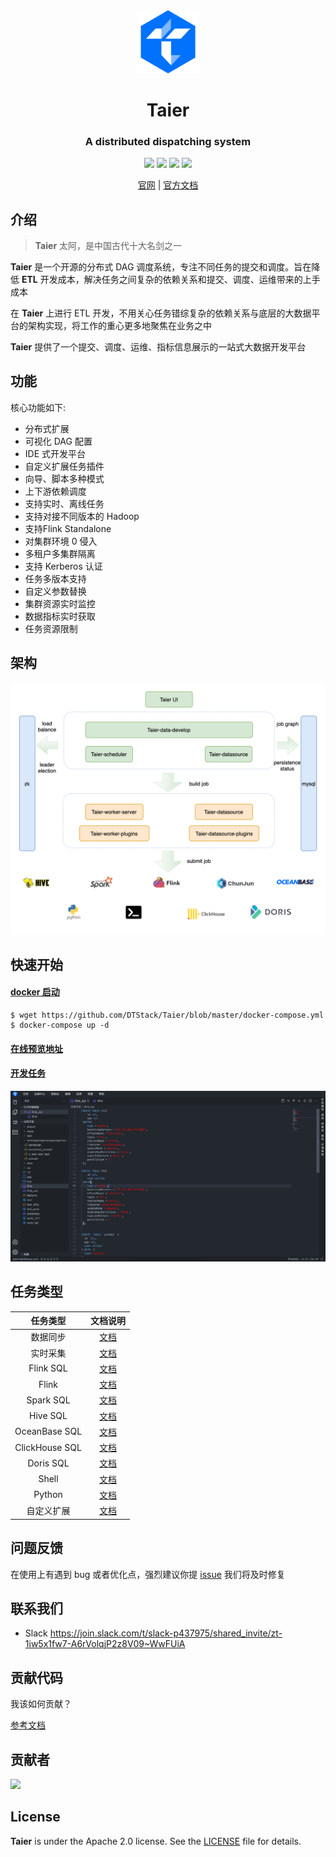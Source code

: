 <div align="center">
         <a href="https://dtstack.github.io/Taier/" target="_blank" rel="noopener noreferrer">
           <img src="website/static/img/logo.svg" width="20%" height="20%" alt="Taier Logo" />
        </a>
 <h1>Taier</h1>
 <h3>A distributed dispatching system</h3>
</div>


<p align="center">
  <img src="https://img.shields.io/github/release/Dtstack/Taier.svg">
  <img src="https://img.shields.io/github/stars/Dtstack/Taier">
  <img src="https://img.shields.io/github/forks/Dtstack/Taier">
  <a href="https://www.apache.org/licenses/LICENSE-2.0.html">
   <img src="https://img.shields.io/badge/license-Apache%202-4EB1BA.svg">
  </a>
  <p align="center">
    <a href="https://dtstack.github.io/Taier/">官网</a> |
    <a href="https://dtstack.github.io/Taier/docs/guides/introduction/">官方文档</a>
  </p>
</p>

## 介绍

> **Taier**  太阿，是中国古代十大名剑之一

**Taier** 是一个开源的分布式 DAG 调度系统，专注不同任务的提交和调度。旨在降低 **ETL** 开发成本，解决任务之间复杂的依赖关系和提交、调度、运维带来的上手成本

在 **Taier** 上进行 ETL 开发，不用关心任务错综复杂的依赖关系与底层的大数据平台的架构实现，将工作的重心更多地聚焦在业务之中

**Taier** 提供了一个提交、调度、运维、指标信息展示的一站式大数据开发平台

## 功能

核心功能如下:

- 分布式扩展
- 可视化 DAG 配置
- IDE 式开发平台
- 自定义扩展任务插件
- 向导、脚本多种模式
- 上下游依赖调度
- 支持实时、离线任务
- 支持对接不同版本的 Hadoop
- 支持Flink Standalone
- 对集群环境 0 侵入
- 多租户多集群隔离
- 支持 Kerberos 认证
- 任务多版本支持
- 自定义参数替换
- 集群资源实时监控
- 数据指标实时获取
- 任务资源限制

## 架构

![architecture](/website/static/img/readme/taier-architecture.png)

## 快速开始
#### [docker 启动](https://dtstack.github.io/Taier/docs/quickstart/deploy/docker#2-%E4%BD%BF%E7%94%A8docker-compose) 

```shell
$ wget https://github.com/DTStack/Taier/blob/master/docker-compose.yml
$ docker-compose up -d
```

#### [在线预览地址](http://taier.dtstack.cn/)

#### [开发任务](https://dtstack.github.io/Taier/docs/quickstart/start)
![main](/website/static/img/readme/main.png)

## 任务类型

| 任务类型      | 文档说明 |
| :---:        |    :----:   |
| 数据同步      | [文档](https://dtstack.github.io/Taier/docs/functions/task/sync)|
| 实时采集      | [文档](https://dtstack.github.io/Taier/docs/functions/task/data-acquisition)     |
| Flink SQL   | [文档](https://dtstack.github.io/Taier/docs/functions/task/flink-sql)      |
| Flink   | [文档](https://dtstack.github.io/Taier/docs/functions/task/flink)     |
| Spark SQL   | [文档](https://dtstack.github.io/Taier/docs/functions/task/spark-sql)     |
| Hive SQL   |[文档](https://dtstack.github.io/Taier/docs/functions/task/hive-sql)     |
| OceanBase SQL   |[文档](https://dtstack.github.io/Taier/docs/functions/task/oceanbase-sql)   |
| ClickHouse SQL   |[文档](https://dtstack.github.io/Taier/docs/functions/task/clickhouse-sql)   |
| Doris SQL   |[文档](https://dtstack.github.io/Taier/docs/functions/task/doris-sql)   |
| Shell   |[文档](https://dtstack.github.io/Taier/docs/functions/task/shell)   |
| Python   |[文档](https://dtstack.github.io/Taier/docs/functions/task/python)   |
| 自定义扩展   |[文档](https://dtstack.github.io/Taier/docs/expand/task)   |

## 问题反馈

在使用上有遇到 bug 或者优化点，强烈建议你提 [issue](https://github.com/DTStack/Taier/issues/new/choose) 我们将及时修复


## 联系我们
- Slack https://join.slack.com/t/slack-p437975/shared_invite/zt-1iw5x1fw7-A6rVolqjP2z8V09~WwFUiA


## 贡献代码

我该如何贡献？

[参考文档](https://dtstack.github.io/Taier/docs/contributing)

## 贡献者

<a href="https://github.com/Dtstack/Taier/graphs/contributors">
  <img src="https://contrib.rocks/image?repo=Dtstack/Taier" />
</a>

## License

**Taier** is under the Apache 2.0 license. See the [LICENSE](http://www.apache.org/licenses/LICENSE-2.0) file for
details.
